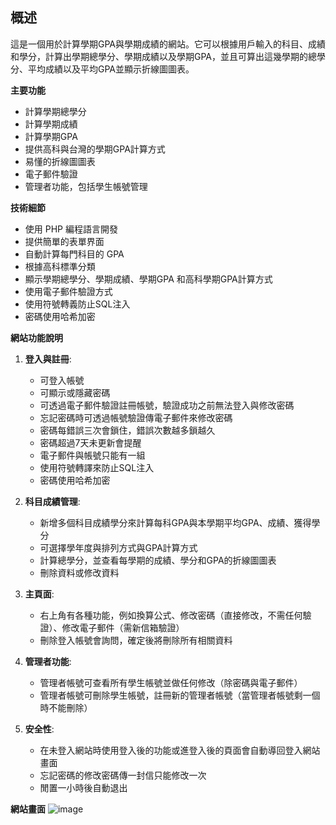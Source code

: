 ## 概述

這是一個用於計算學期GPA與學期成績的網站。它可以根據用戶輸入的科目、成績和學分，計算出學期總學分、學期成績以及學期GPA，並且可算出這幾學期的總學分、平均成績以及平均GPA並顯示折線圖圖表。

**主要功能**

* 計算學期總學分
* 計算學期成績
* 計算學期GPA
* 提供高科與台灣的學期GPA計算方式
* 易懂的折線圖圖表
* 電子郵件驗證
* 管理者功能，包括學生帳號管理

**技術細節**

* 使用 PHP 編程語言開發
* 提供簡單的表單界面
* 自動計算每門科目的 GPA
* 根據高科標準分類
* 顯示學期總學分、學期成績、學期GPA 和高科學期GPA計算方式
* 使用電子郵件驗證方式
* 使用符號轉義防止SQL注入
* 密碼使用哈希加密

**網站功能說明**

1. **登入與註冊**:
    - 可登入帳號
    - 可顯示或隱藏密碼
    - 可透過電子郵件驗證註冊帳號，驗證成功之前無法登入與修改密碼
    - 忘記密碼時可透過帳號驗證傳電子郵件來修改密碼
    - 密碼每錯誤三次會鎖住，錯誤次數越多鎖越久
    - 密碼超過7天未更新會提醒
    - 電子郵件與帳號只能有一組
    - 使用符號轉譯來防止SQL注入
    - 密碼使用哈希加密

2. **科目成績管理**:
    - 新增多個科目成績學分來計算每科GPA與本學期平均GPA、成績、獲得學分
    - 可選擇學年度與排列方式與GPA計算方式
    - 計算總學分，並查看每學期的成績、學分和GPA的折線圖圖表
    - 刪除資料或修改資料

3. **主頁面**:
    - 右上角有各種功能，例如換算公式、修改密碼（直接修改，不需任何驗證）、修改電子郵件（需新信箱驗證）
    - 刪除登入帳號會詢問，確定後將刪除所有相關資料

4. **管理者功能**:
    - 管理者帳號可查看所有學生帳號並做任何修改（除密碼與電子郵件）
    - 管理者帳號可刪除學生帳號，註冊新的管理者帳號（當管理者帳號剩一個時不能刪除）

5. **安全性**:
    - 在未登入網站時使用登入後的功能或進登入後的頁面會自動導回登入網站畫面
    - 忘記密碼的修改密碼傳一封信只能修改一次
    - 閒置一小時後自動退出

**網站畫面**
![image](https://github.com/xixa3333/GPA-website/assets/128284090/5d8755ca-841f-4fc5-bba8-6eaed5a2c353)
